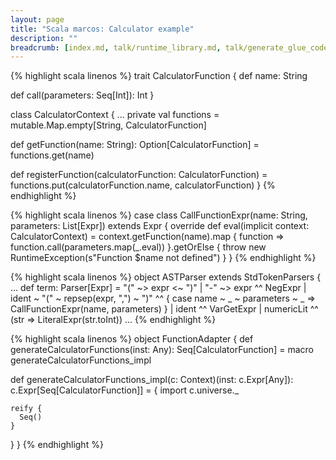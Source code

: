 ```yaml
---
layout: page
title: "Scala marcos: Calculator example"
description: ""
breadcrumb: [index.md, talk/runtime_library.md, talk/generate_glue_code.md]
---
```


{% highlight scala linenos %}
trait CalculatorFunction {
  def name: String

  def call(parameters: Seq[Int]): Int
}

class CalculatorContext {
...
  private val functions = mutable.Map.empty[String, CalculatorFunction]

  def getFunction(name: String): Option[CalculatorFunction] = functions.get(name)

  def registerFunction(calculatorFunction: CalculatorFunction) = functions.put(calculatorFunction.name, calculatorFunction)
}
{% endhighlight %}

{% highlight scala linenos %}
case class CallFunctionExpr(name: String, parameters: List[Expr]) extends Expr {
  override def eval(implicit context: CalculatorContext) = context.getFunction(name).map {
    function =>
      function.call(parameters.map(_.eval))
  }.getOrElse {
    throw new RuntimeException(s"Function $name not defined")
  }
}
{% endhighlight %}

{% highlight scala linenos %}
object ASTParser extends StdTokenParsers {
...
  def term: Parser[Expr] = "(" ~> expr <~ ")" | "-" ~> expr ^^ NegExpr |
    ident ~ "(" ~ repsep(expr, ",") ~ ")" ^^ {
      case name ~ _ ~ parameters ~ _ => CallFunctionExpr(name, parameters)
    } | 
    ident ^^ VarGetExpr | 
    numericLit ^^ (str => LiteralExpr(str.toInt))
...
{% endhighlight %}

{% highlight scala linenos %}
object FunctionAdapter {
  def generateCalculatorFunctions(inst: Any): Seq[CalculatorFunction] = macro generateCalculatorFunctions_impl

  def generateCalculatorFunctions_impl(c: Context)(inst: c.Expr[Any]): c.Expr[Seq[CalculatorFunction]] = {
    import c.universe._

    reify {
      Seq()
    }
  }
}
{% endhighlight %}

